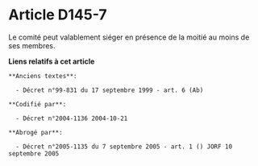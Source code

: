 # Article D145-7

Le comité peut valablement siéger en présence de la moitié au moins de ses membres.

**Liens relatifs à cet article**

	**Anciens textes**:

	  - Décret n°99-831 du 17 septembre 1999 - art. 6 (Ab)

	**Codifié par**:

	  - Décret n°2004-1136 2004-10-21

	**Abrogé par**:

	  - Décret n°2005-1135 du 7 septembre 2005 - art. 1 () JORF 10 septembre 2005
